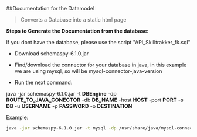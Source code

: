 ##Documentation for the Datamodel

> Converts a Database into a static html page

**Steps to Generate the Documentation from the database:**

If you dont have the database, please use the script "API_Skilltrakker_fk.sql"

* Download schemaspy-6.1.0.jar

* Find/download the connector for your database in java, in this example we are using mysql, so will be mysql-connector-java-version

* Run the next command:


java -jar schemaspy-6.1.0.jar -t **DBEngine** -dp **ROUTE_TO_JAVA_CONECTOR** -db **DB_NAME** -host **HOST** -port **PORT** -s **DB** -u **USERNAME** -p **PASSWORD** -o **DESTINATION**


Example:

```bash
java -jar schemaspy-6.1.0.jar -t mysql -dp /usr/share/java/mysql-connector-java-8.0.21.jar -db Skilltrakker_API -host localhost -port 3306 -s Skilltrakker_API -u alexskull -p 20516686 -o /home/alexskull/htdocs/datamodelskilltrakker.local/
```
